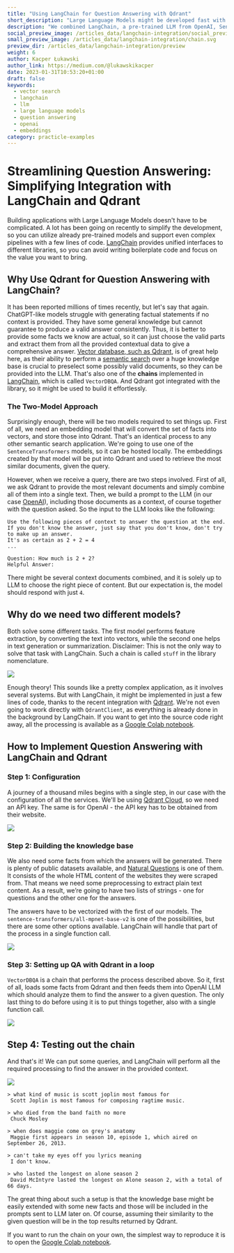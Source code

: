 ```yaml
---
title: "Using LangChain for Question Answering with Qdrant"
short_description: "Large Language Models might be developed fast with modern tool. Here is how!"
description: "We combined LangChain, a pre-trained LLM from OpenAI, SentenceTransformers & Qdrant to create a question answering system with just a few lines of code. Learn more!"
social_preview_image: /articles_data/langchain-integration/social_preview.png
small_preview_image: /articles_data/langchain-integration/chain.svg
preview_dir: /articles_data/langchain-integration/preview
weight: 6
author: Kacper Łukawski
author_link: https://medium.com/@lukawskikacper
date: 2023-01-31T10:53:20+01:00
draft: false
keywords:
  - vector search
  - langchain
  - llm
  - large language models
  - question answering
  - openai
  - embeddings
category: practicle-examples
---
```


# Streamlining Question Answering: Simplifying Integration with LangChain and Qdrant

Building applications with Large Language Models doesn't have to be complicated. A lot has been going on recently to simplify the development, 
so you can utilize already pre-trained models and support even complex pipelines with a few lines of code. [LangChain](https://langchain.readthedocs.io) 
provides unified interfaces to different libraries, so you can avoid writing boilerplate code and focus on the value you want to bring.

## Why Use Qdrant for Question Answering with LangChain?

It has been reported millions of times recently, but let's say that again. ChatGPT-like models struggle with generating factual statements if no context 
is provided. They have some general knowledge but cannot guarantee to produce a valid answer consistently. Thus, it is better to provide some facts we 
know are actual, so it can just choose the valid parts and extract them from all the provided contextual data to give a comprehensive answer. [Vector database, 
such as Qdrant](https://qdrant.tech/), is of great help here, as their ability to perform a [semantic search](https://qdrant.tech/documentation/tutorials/search-beginners/) over a huge knowledge base is crucial to preselect some possibly valid 
documents, so they can be provided into the LLM. That's also one of the **chains** implemented in [LangChain](https://qdrant.tech/documentation/frameworks/langchain/), which is called `VectorDBQA`. And Qdrant got 
integrated with the library, so it might be used to build it effortlessly.

### The Two-Model Approach

Surprisingly enough, there will be two models required to set things up. First of all, we need an embedding model that will convert the set of facts into
vectors, and store those into Qdrant. That's an identical process to any other semantic search application. We're going to use one of the 
`SentenceTransformers` models, so it can be hosted locally. The embeddings created by that model will be put into Qdrant and used to retrieve the most 
similar documents, given the query. 

However, when we receive a query, there are two steps involved. First of all, we ask Qdrant to provide the most relevant documents and simply combine all 
of them into a single text. Then, we build a prompt to the LLM (in our case [OpenAI](https://openai.com/)), including those documents as a context, of course together with the 
question asked. So the input to the LLM looks like the following:

```text
Use the following pieces of context to answer the question at the end. If you don't know the answer, just say that you don't know, don't try to make up an answer.
It's as certain as 2 + 2 = 4
...

Question: How much is 2 + 2?
Helpful Answer:
```

There might be several context documents combined, and it is solely up to LLM to choose the right piece of content. But our expectation is, the model should 
respond with just `4`.

## Why do we need two different models? 
Both solve some different tasks. The first model performs feature extraction, by converting the text into vectors, while
the second one helps in text generation or summarization. Disclaimer: This is not the only way to solve that task with LangChain. Such a chain is called `stuff`
in the library nomenclature.

![](/articles_data/langchain-integration/flow-diagram.png)

Enough theory! This sounds like a pretty complex application, as it involves several systems. But with LangChain, it might be implemented in just a few lines 
of code, thanks to the recent integration with [Qdrant](https://qdrant.tech/). We're not even going to work directly with `QdrantClient`, as everything is already done in the background
by LangChain. If you want to get into the source code right away, all the processing is available as a 
[Google Colab notebook](https://colab.research.google.com/drive/19RxxkZdnq_YqBH5kBV10Rt0Rax-kminD?usp=sharing).

## How to Implement Question Answering with LangChain and Qdrant

### Step 1: Configuration

A journey of a thousand miles begins with a single step, in our case with the configuration of all the services. We'll be using [Qdrant Cloud](https://cloud.qdrant.io),
so we need an API key. The same is for OpenAI - the API key has to be obtained from their website.

![](/articles_data/langchain-integration/code-configuration.png)

### Step 2: Building the knowledge base

We also need some facts from which the answers will be generated. There is plenty of public datasets available, and 
[Natural Questions](https://ai.google.com/research/NaturalQuestions/visualization) is one of them. It consists of the whole HTML content of the websites they were 
scraped from. That means we need some preprocessing to extract plain text content. As a result, we’re going to have two lists of strings - one for questions and 
the other one for the answers.

The answers have to be vectorized with the first of our models. The `sentence-transformers/all-mpnet-base-v2` is one of the possibilities, but there are some
other options available. LangChain will handle that part of the process in a single function call.

![](/articles_data/langchain-integration/code-qdrant.png)

### Step 3: Setting up QA with Qdrant in a loop

`VectorDBQA` is a chain that performs the process described above. So it, first of all, loads some facts from Qdrant and then feeds them into OpenAI LLM which 
should analyze them to find the answer to a given question. The only last thing to do before using it is to put things together, also with a single function call.

![](/articles_data/langchain-integration/code-vectordbqa.png)

## Step 4: Testing out the chain

And that's it! We can put some queries, and LangChain will perform all the required processing to find the answer in the provided context.

![](/articles_data/langchain-integration/code-answering.png)

```text
> what kind of music is scott joplin most famous for
 Scott Joplin is most famous for composing ragtime music.

> who died from the band faith no more
 Chuck Mosley

> when does maggie come on grey's anatomy
 Maggie first appears in season 10, episode 1, which aired on September 26, 2013.

> can't take my eyes off you lyrics meaning
 I don't know.

> who lasted the longest on alone season 2
 David McIntyre lasted the longest on Alone season 2, with a total of 66 days.
```

The great thing about such a setup is that the knowledge base might be easily extended with some new facts and those will be included in the prompts
sent to LLM later on. Of course, assuming their similarity to the given question will be in the top results returned by Qdrant.

If you want to run the chain on your own, the simplest way to reproduce it is to open the 
[Google Colab notebook](https://colab.research.google.com/drive/19RxxkZdnq_YqBH5kBV10Rt0Rax-kminD?usp=sharing).
